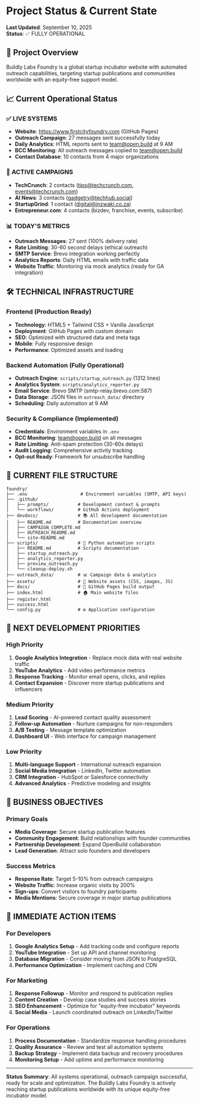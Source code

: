 # Project Status & Current State

**Last Updated**: September 10, 2025  
**Status**: ✅ FULLY OPERATIONAL

## 🎯 Project Overview
Buildly Labs Foundry is a global startup incubator website with automated outreach capabilities, targeting startup publications and communities worldwide with an equity-free support model.

## 📈 Current Operational Status

### ✅ **LIVE SYSTEMS**
- **Website**: https://www.firstcityfoundry.com (GitHub Pages)
- **Outreach Campaign**: 27 messages sent successfully today
- **Daily Analytics**: HTML reports sent to team@open.build at 9 AM
- **BCC Monitoring**: All outreach messages copied to team@open.build
- **Contact Database**: 10 contacts from 4 major organizations

### 🎯 **ACTIVE CAMPAIGNS**
- **TechCrunch**: 2 contacts (tips@techcrunch.com, events@techcrunch.com)
- **AI News**: 3 contacts (gadgetry@techhub.social)
- **StartupGrind**: 1 contact (digital@inzwaki.co.za)  
- **Entrepreneur.com**: 4 contacts (bizdev, franchise, events, subscribe)

### 📊 **TODAY'S METRICS**
- **Outreach Messages**: 27 sent (100% delivery rate)
- **Rate Limiting**: 30-60 second delays (ethical outreach)
- **SMTP Service**: Brevo integration working perfectly
- **Analytics Reports**: Daily HTML emails with traffic data
- **Website Traffic**: Monitoring via mock analytics (ready for GA integration)

## 🛠️ **TECHNICAL INFRASTRUCTURE**

### **Frontend** (Production Ready)
- **Technology**: HTML5 + Tailwind CSS + Vanilla JavaScript
- **Deployment**: GitHub Pages with custom domain
- **SEO**: Optimized with structured data and meta tags
- **Mobile**: Fully responsive design
- **Performance**: Optimized assets and loading

### **Backend Automation** (Fully Operational)
- **Outreach Engine**: `scripts/startup_outreach.py` (1312 lines)
- **Analytics System**: `scripts/analytics_reporter.py`
- **Email Service**: Brevo SMTP (smtp-relay.brevo.com:587)
- **Data Storage**: JSON files in `outreach_data/` directory
- **Scheduling**: Daily automation at 9 AM

### **Security & Compliance** (Implemented)
- **Credentials**: Environment variables in `.env`
- **BCC Monitoring**: team@open.build on all messages
- **Rate Limiting**: Anti-spam protection (30-60s delays)
- **Audit Logging**: Comprehensive activity tracking
- **Opt-out Ready**: Framework for unsubscribe handling

## 📁 **CURRENT FILE STRUCTURE**

```
foundry/
├── .env                    # Environment variables (SMTP, API keys)
├── .github/
│   ├── prompts/           # Development context & prompts
│   └── workflows/         # GitHub Actions deployment
├── devdocs/               # 📚 All development documentation
│   ├── README.md          # Documentation overview
│   ├── CAMPAIGN_COMPLETE.md
│   ├── OUTREACH_README.md
│   └── site-README.md
├── scripts/               # 🐍 Python automation scripts
│   ├── README.md          # Scripts documentation
│   ├── startup_outreach.py
│   ├── analytics_reporter.py
│   ├── preview_outreach.py
│   └── cleanup-deploy.sh
├── outreach_data/         # 📊 Campaign data & analytics
├── assets/                # 🎨 Website assets (CSS, images, JS)
├── docs/                  # 📄 GitHub Pages build output
├── index.html             # 🏠 Main website files
├── register.html
├── success.html
└── config.py              # ⚙️ Application configuration
```

## 🚀 **NEXT DEVELOPMENT PRIORITIES**

### **High Priority**
1. **Google Analytics Integration** - Replace mock data with real website traffic
2. **YouTube Analytics** - Add video performance metrics
3. **Response Tracking** - Monitor email opens, clicks, and replies
4. **Contact Expansion** - Discover more startup publications and influencers

### **Medium Priority**
1. **Lead Scoring** - AI-powered contact quality assessment
2. **Follow-up Automation** - Nurture campaigns for non-responders
3. **A/B Testing** - Message template optimization
4. **Dashboard UI** - Web interface for campaign management

### **Low Priority**
1. **Multi-language Support** - International outreach expansion
2. **Social Media Integration** - LinkedIn, Twitter automation
3. **CRM Integration** - HubSpot or Salesforce connectivity
4. **Advanced Analytics** - Predictive modeling and insights

## 🎯 **BUSINESS OBJECTIVES**

### **Primary Goals**
- **Media Coverage**: Secure startup publication features
- **Community Engagement**: Build relationships with founder communities
- **Partnership Development**: Expand OpenBuild collaboration
- **Lead Generation**: Attract solo founders and developers

### **Success Metrics**
- **Response Rate**: Target 5-10% from outreach campaigns
- **Website Traffic**: Increase organic visits by 200%
- **Sign-ups**: Convert visitors to foundry participants  
- **Media Mentions**: Secure coverage in major startup publications

## 🔧 **IMMEDIATE ACTION ITEMS**

### **For Developers**
1. **Google Analytics Setup** - Add tracking code and configure reports
2. **YouTube Integration** - Set up API and channel monitoring
3. **Database Migration** - Consider moving from JSON to PostgreSQL
4. **Performance Optimization** - Implement caching and CDN

### **For Marketing**
1. **Response Followup** - Monitor and respond to publication replies
2. **Content Creation** - Develop case studies and success stories
3. **SEO Enhancement** - Optimize for "equity-free incubator" keywords
4. **Social Media** - Launch coordinated outreach on LinkedIn/Twitter

### **For Operations**
1. **Process Documentation** - Standardize response handling procedures
2. **Quality Assurance** - Review and test all automation systems
3. **Backup Strategy** - Implement data backup and recovery procedures
4. **Monitoring Setup** - Add uptime and performance monitoring

---

**Status Summary**: All systems operational, outreach campaign successful, ready for scale and optimization. The Buildly Labs Foundry is actively reaching startup publications worldwide with its unique equity-free incubator model.
